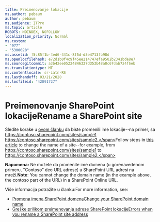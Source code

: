 ```yaml
---
title: Preimenovanje lokacije
ms.author: pebaum
author: pebaum
ms.audience: ITPro
ms.topic: article
ROBOTS: NOINDEX, NOFOLLOW
localization_priority: Normal
ms.custom:
- "977"
- "5300028"
ms.assetid: f5c85f1b-4ed6-441c-8f5d-d3e4713fb98d
ms.openlocfilehash: e72d1b0f4c9f45ee214747efa9502b2341bde8e7
ms.sourcegitcommit: a3b42ee05224846327d353b48a8c67dab724f6eb
ms.translationtype: MT
ms.contentlocale: sr-Latn-RS
ms.lasthandoff: 03/21/2020
ms.locfileid: "42891727"
---
```

# <a name="rename-a-sharepoint-site"></a><span data-ttu-id="0cc6e-102">Preimenovanje SharePoint lokacije</span><span class="sxs-lookup"><span data-stu-id="0cc6e-102">Rename a SharePoint site</span></span>

<span data-ttu-id="0cc6e-103">Sledite korake u [ovom članku](https://docs.microsoft.com/sharepoint/change-site-address) da biste promenili ime lokacije--na primer, sa https://contoso.sharepoint.com/sites/sample1 https://contoso.sharepoint.com/sites/sample2.</span><span class="sxs-lookup"><span data-stu-id="0cc6e-103">Follow steps in [this article](https://docs.microsoft.com/sharepoint/change-site-address) to change the name of a site--for example, from https://contoso.sharepoint.com/sites/sample1 to https://contoso.sharepoint.com/sites/sample2.</span></span>

<span data-ttu-id="0cc6e-104">**Napomena:** Ne možete da promenite ime domena (u gorenavedenom primeru, "Contoso" deo URL adrese) u SharePoint URL adresi na mreži.</span><span class="sxs-lookup"><span data-stu-id="0cc6e-104">**Note:** You cannot change the domain name (in the example above, the contoso part of the URL) in a SharePoint Online URL.</span></span> 

<span data-ttu-id="0cc6e-105">Više informacija potražite u članku:</span><span class="sxs-lookup"><span data-stu-id="0cc6e-105">For more information, see:</span></span>

- [<span data-ttu-id="0cc6e-106">Promena imena SharePoint domena</span><span class="sxs-lookup"><span data-stu-id="0cc6e-106">Change your SharePoint domain name</span></span>](https://go.microsoft.com/fwlink/?Linkid=2018696)
- [<span data-ttu-id="0cc6e-107">Greške prilikom preimenovanja adrese SharePoint lokacije</span><span class="sxs-lookup"><span data-stu-id="0cc6e-107">Errors when you rename a SharePoint site address</span></span>](https://support.office.com/article/errors-when-you-rename-a-sharepoint-site-address-165b7c11-1325-4813-b160-ecbe87bc1a86)
